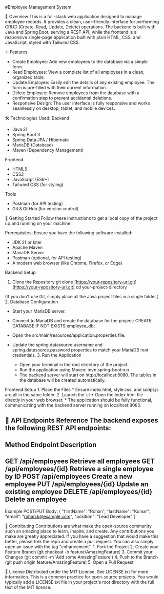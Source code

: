 ﻿#Employee Management System
 
📝 Overview
This is a full-stack web application designed to manage employee records. It provides a clean, user-friendly interface for performing CRUD (Create, Read, Update, Delete) operations. The backend is built with Java and Spring Boot, serving a REST API, while the frontend is a responsive single-page application built with plain HTML, CSS, and JavaScript, styled with Tailwind CSS.

✨ Features
* Create Employee: Add new employees to the database via a simple form.
* Read Employees: View a complete list of all employees in a clean, organized table.
* Update Employee: Easily edit the details of any existing employee. The form is pre-filled with their current information.
* Delete Employee: Remove employees from the database with a confirmation step to prevent accidental deletions.
* Responsive Design: The user interface is fully responsive and works seamlessly on desktop, tablet, and mobile devices.

🛠️ Technologies Used:
Backend
* Java 21
* Spring Boot 3
* Spring Data JPA / Hibernate
* MariaDB (Database)
* Maven (Dependency Management)

Frontend
* HTML5
* CSS3
* JavaScript (ES6+)
* Tailwind CSS (for styling)

Tools
* Postman (for API testing)
* Git & GitHub (for version control)

🚀 Getting Started
Follow these instructions to get a local copy of the project up and running on your machine.

Prerequisites:
Ensure you have the following software installed:
* JDK 21 or later
* Apache Maven
* MariaDB Server
* Postman (optional, for API testing)
* A modern web browser (like Chrome, Firefox, or Edge)

Backend Setup
1. Clone the Repository
git clone [https://your-repository-url.git](https://your-repository-url.git)
cd your-project-directory

(If you don't use Git, simply place all the Java project files in a single folder.)
2. Database Configuration
   * Start your MariaDB server.
   * Connect to MariaDB and create the database for the project:
CREATE DATABASE IF NOT EXISTS employee_db;

   * Open the src/main/resources/application.properties file.
   * Update the spring.datasource.username and spring.datasource.password properties to match your MariaDB root credentials.
      3. Run the Application
      * Open your terminal in the root directory of the project.
      * Run the application using Maven:
mvn spring-boot:run
      * The backend server will start on http://localhost:8080. The tables in the database will be created automatically.

Frontend Setup 
         1. Place the Files
         * Ensure index.html, style.css, and script.js are all in the same folder.
         2. Launch the UI
         * Open the index.html file directly in your web browser.
         * The application should be fully functional, communicating with the backend server running on localhost:8080.

📖 API Endpoints Reference
The backend exposes the following REST API endpoints:
----------------------------------------------------------------------------
Method              Endpoint                   Description
----------------------------------------------------------------------------
GET               /api/employees           Retrieve all employees
GET               /api/employees/{id}      Retrieve a single employee by ID
POST              /api/employees           Create a new employee
PUT              /api/employees/{id}       Update an existing employee
DELETE           /api/employees/{id}       Delete an employee
----------------------------------------------------------------------------
Example POST/PUT Body:
{
   "firstName": "Rohan",
   "lastName": "Kumar",
   "email": "rohan.k@example.com",
   "position": "Lead Developer"
}

🤝 Contributing
Contributions are what make the open-source community such an amazing place to learn, inspire, and create. Any contributions you make are greatly appreciated.
If you have a suggestion that would make this better, please fork the repo and create a pull request. You can also simply open an issue with the tag "enhancement".
         1. Fork the Project
         2. Create your Feature Branch (git checkout -b feature/AmazingFeature)
         3. Commit your Changes (git commit -m 'Add some AmazingFeature')
         4. Push to the Branch (git push origin feature/AmazingFeature)
         5. Open a Pull Request
         
📜 License
Distributed under the MIT License. See LICENSE.txt for more information.
This is a common practice for open-source projects. You would typically add a LICENSE.txt file in your project's root directory with the full text of the MIT license.
